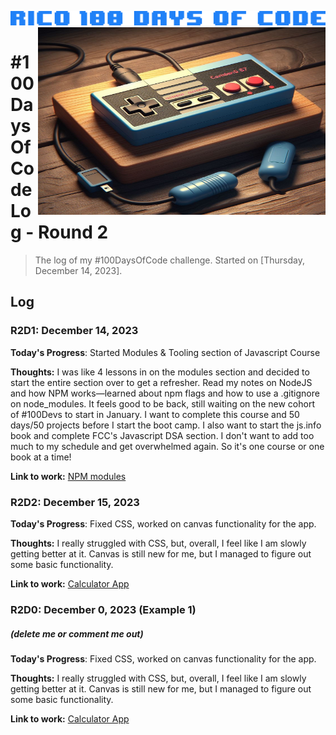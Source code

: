 ![100 Days Of Code](https://github.com/rico042002/Rico-100-days-of-code/blob/master/img/9c07a8fbde6190d19a1d136751e617d8.png?raw=true)
<img align="right" width="460" height="300" src="https://github.com/rico042002/Rico-100-days-of-code/blob/master/img/_f7543535-1276-4a82-867c-d6d327b53d98.jpg?raw=true">
# #100DaysOfCode Log - Round 2

<blockquote>The log of my #100DaysOfCode challenge. Started on [Thursday, December 14, 2023].</blockquote>

## Log

### R2D1: December 14, 2023

**Today's Progress**: Started Modules & Tooling section of Javascript Course

**Thoughts:** I was like 4 lessons in on the modules section and decided to start the entire section over to get a refresher. Read my notes on NodeJS and how NPM works—learned about npm flags and how to use a .gitignore on node_modules. It feels good to be back, still waiting on the new cohort of #100Devs to start in January. I want to complete this course and 50 days/50 projects before I start the boot camp. I also want to start the js.info book and complete FCC's Javascript DSA section. I don't want to add too much to my schedule and get overwhelmed again. So it's one course or one book at a time!

**Link to work:** [NPM modules](https://www.npmjs.com/)


### R2D2: December 15, 2023


**Today's Progress**: Fixed CSS, worked on canvas functionality for the app.

**Thoughts:** I really struggled with CSS, but, overall, I feel like I am slowly getting better at it. Canvas is still new for me, but I managed to figure out some basic functionality.

**Link to work:** [Calculator App](http://www.example.com)


### R2D0: December 0, 2023 (Example 1)
##### (delete me or comment me out)

**Today's Progress**: Fixed CSS, worked on canvas functionality for the app.

**Thoughts:** I really struggled with CSS, but, overall, I feel like I am slowly getting better at it. Canvas is still new for me, but I managed to figure out some basic functionality.

**Link to work:** [Calculator App](http://www.example.com)
